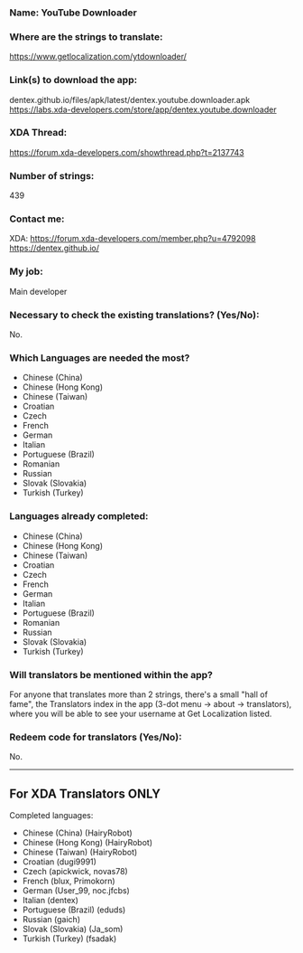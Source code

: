 <!-- Name of your app -->
### Name: YouTube Downloader

<!-- Provide a public accessible link, where the translation can 
be discussed and improved. (paid platforms are not allowed) -->
### Where are the strings to translate:
https://www.getlocalization.com/ytdownloader/

### Link(s) to download the app:
dentex.github.io/files/apk/latest/dentex.youtube.downloader.apk  
https://labs.xda-developers.com/store/app/dentex.youtube.downloader

<!-- Optional -->
### XDA Thread:
https://forum.xda-developers.com/showthread.php?t=2137743

### Number of strings:
439

<!-- Provide an email address, your account on social networks...-->
### Contact me:
XDA: https://forum.xda-developers.com/member.php?u=4792098  
https://dentex.github.io/

<!-- Tell us if you are the main developer, community manager, designer,...-->
### My job:
Main developer

<!-- If you only want to receive translations for untranslated strings only -->
### Necessary to check the existing translations? (Yes/No):
No.

<!-- Optional -->
### Which Languages are needed the most?
* Chinese (China)
* Chinese (Hong Kong)
* Chinese (Taiwan)
* Croatian
* Czech
* French
* German
* Italian
* Portuguese (Brazil)
* Romanian
* Russian
* Slovak (Slovakia)
* Turkish (Turkey)

### Languages already completed:
* Chinese (China)
* Chinese (Hong Kong)
* Chinese (Taiwan)
* Croatian
* Czech
* French
* German
* Italian
* Portuguese (Brazil)
* Romanian
* Russian
* Slovak (Slovakia)
* Turkish (Turkey)

<!-- Credits are always appreciated -->
### Will translators be mentioned within the app?
For anyone that translates more than 2 strings, there's a small "hall of fame", the Translators index in the app (3-dot menu -> about -> translators), where you will be able to see your username at Get Localization listed.

<!-- Some developers offer redeem codes to thank translators 
and/or to help them to translate strings that are specific to PRO 
features. Please explain how to request one -->
### Redeem code for translators (Yes/No):
No.

***

## For XDA Translators ONLY
Completed languages:
<!-- Add your XDA username next to your language(s) -->
* Chinese (China) (HairyRobot)
* Chinese (Hong Kong) (HairyRobot)
* Chinese (Taiwan) (HairyRobot)
* Croatian (dugi9991)
* Czech (apickwick, novas78)
* French (blux, Primokorn)
* German (User_99, noc.jfcbs)
* Italian (dentex)
* Portuguese (Brazil) (eduds)
* Russian (gaich)
* Slovak (Slovakia) (Ja_som)
* Turkish (Turkey) (fsadak)
